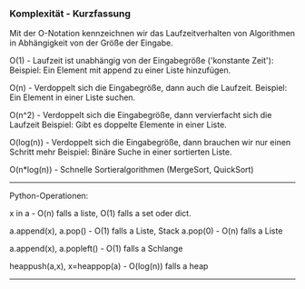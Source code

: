 ### Komplexität - Kurzfassung

Mit der O-Notation kennzeichnen wir das Laufzeitverhalten von Algorithmen in
Abhängigkeit von der Größe der Eingabe.

O(1) - Laufzeit ist unabhängig von der Eingabegröße ('konstante Zeit'):
Beispiel: Ein Element mit append zu einer Liste hinzufügen.

O(n) - Verdoppelt sich die Eingabegröße, dann auch die Laufzeit.
Beispiel: Ein Element in einer Liste suchen.

O(n^2) - Verdoppelt sich die Eingabegröße, dann vervierfacht sich die Laufzeit
Beispiel: Gibt es doppelte Elemente in einer Liste.

O(log(n)) - Verdoppelt sich die Eingabegröße, dann brauchen wir nur einen Schritt mehr
Beispiel: Binäre Suche in einer sortierten Liste. 

O(n*log(n)) - Schnelle Sortieralgorithmen (MergeSort, QuickSort)

-----

Python-Operationen:

x in a  - O(n) falls a liste, O(1) falls a set oder dict.

a.append(x), a.pop()  - O(1) falls a Liste, Stack
a.pop(0)              - O(n) falls a Liste

a.append(x), a.popleft() - O(1) falls a Schlange

heappush(a,x), x=heappop(a) - O(log(n)) falls a heap

----




